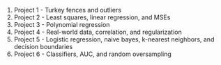 1. Project 1 - Turkey fences and outliers
2. Project 2 - Least squares, linear regression, and MSEs
3. Project 3 - Polynomial regression
4. Project 4 - Real-world data, correlation, and regularization
5. Project 5 - Logistic regression, naive bayes, k-nearest neighbors, and decision boundaries
6. Project 6 - Classifiers, AUC, and random oversampling
